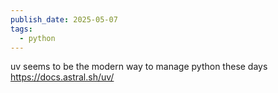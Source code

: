 ```yaml
---
publish_date: 2025-05-07
tags:
  - python
---
```


  
  
uv seems to be the modern way to manage python these days
https://docs.astral.sh/uv/